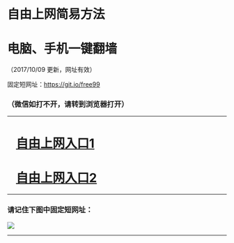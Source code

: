 ﻿# 自由上网简易方法

# 电脑、手机一键翻墙

（2017/10/09 更新，网址有效）

固定短网址：https://git.io/free99

### （微信如打不开，请转到浏览器打开）


***





# &nbsp;&nbsp; <a href="http://ft3261416460.fwq-tz-1001.info/fwqtz01.html?t=10090013709 " target="_blank">自由上网入口1</a>
# &nbsp;&nbsp; <a href="http://ft2575310506.fwq-tz-1002.info/fwqtz02.html?t=100900110124 " target="_blank">自由上网入口2</a>
***

### 请记住下图中固定短网址：

<img src="https://s3-us-west-2.amazonaws.com/fwq-1001/yjfq-20170905okok.png" /> 


***

